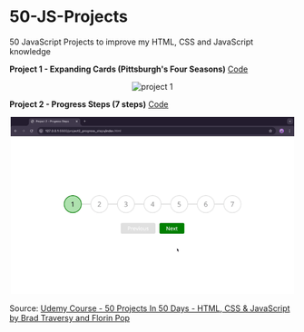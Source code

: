 # 50-JS-Projects
50 JavaScript Projects to improve my HTML, CSS and JavaScript knowledge

 **Project 1 - Expanding Cards (Pittsburgh's Four Seasons)**
 [Code](./project1_expanding_cards/)
<p align="center">
  <img src="img/project1.gif" alt="project 1" style="width: 500px; height: auto;" />
</p>


**Project 2 - Progress Steps (7 steps)**
 [Code](./project2_progress_steps/)
<p align="center">
  <img src="img/project2.gif" alt="project 2" style="width: 500px; height: auto;" />
</p>

Source: [Udemy Course - 50 Projects In 50 Days - HTML, CSS & JavaScript by Brad Traversy and Florin Pop](https://www.udemy.com/share/103Pje3@xPMyQwqXeRYj9u1Z3y7kuOJu9PdGPFZAkPF1mxWRo29TqQSH3U9TS0jumb2WOSyp7A==/)
